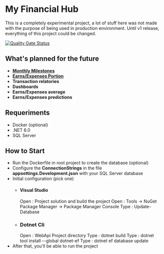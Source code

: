 # My Financial Hub
This is a completely experimental project, a lot of stuff here was not made with the purpose of being used in production environment.
Until v1 release, everything of this project could be changed.

[![Quality Gate Status](https://sonarcloud.io/api/project_badges/measure?project=Chingling152_my-financial-hub&metric=alert_status)](https://sonarcloud.io/summary/new_code?id=Chingling152_my-financial-hub)  

## What's planned for the future
- **[Monthly Milestones](https://github.com/Chingling152/my-financial-hub/issues/9)**
- **[Earns/Expenses Portion](https://github.com/Chingling152/my-financial-hub/issues/10)**
- **Transaction relatories**
- **Dashboards**
- **Earns/Expenses average**
- **Earns/Expenses predictions**

## Requeriments
  * Docker (optional)
  * .NET 6.0
  * SQL Server 

## How to Start
* Run the Dockerfile in root project to create the database (optional)
* Configure the **ConnectionStrings** in the file **appsettings.Development.json** with your SQL Server database
* Initial configuration (pick one)
  * #### Visual Studio
    Open : Project solution and build the project
    Open : Tools -> NuGet Package Manager -> Package Manager Console
    Type : Update-Database
  * ### Dotnet Cli
    Open : WebApi Project directory
    Type : dotnet build
    Type : dotnet tool install --global dotnet-ef
    Type : dotnet ef database update
* After that, you'll be able to run the project
